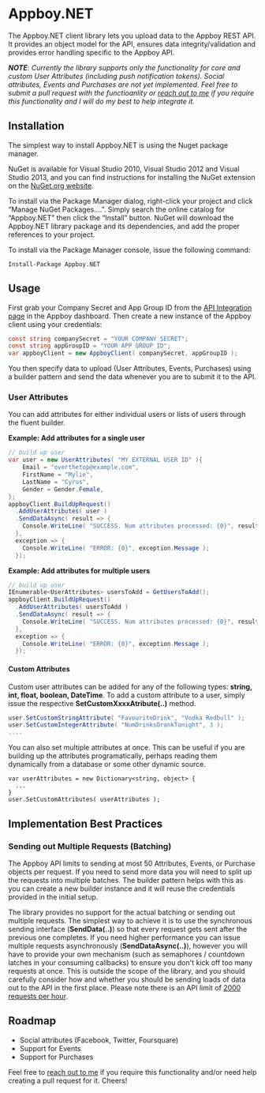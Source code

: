 Appboy.NET
==========
The Appboy.NET client library lets you upload data to the Appboy REST API. It provides an object model for the API, ensures data integrity/validation and provides error handling specific to the Appboy API.


*__NOTE__: Currently the library supports only the functionality for core and custom User Attributes (including push notification tokens). Social attributes, Events and Purchases are not yet implemented. Feel free to submit a pull request with the functioanlity or [reach out to me](https://github.com/marchy) if you require this functionality and I will do my best to help integrate it.*


Installation
------------
The simplest way to install Appboy.NET is using the Nuget package manager.

NuGet is available for Visual Studio 2010, Visual Studio 2012 and Visual Studio 2013, and you can find instructions for installing the NuGet extension on the [NuGet.org website](http://docs.nuget.org/docs/start-here/installing-nuget).

To install via the Package Manager dialog, right-click your project and click “Manage NuGet Packages….”. Simply search the online catalog for “Appboy.NET” then click the “Install” button. NuGet will download the Appboy.NET library package and its dependencies, and add the proper references to your project.

To install via the Package Manager console, issue the following command:

    Install-Package Appboy.NET
    

Usage
-----
First grab your Company Secret and App Group ID from the [API Integration page](https://dashboard.appboy.com/company_settings/api_settings) in the Appboy dashboard.
Then create a new instance of the Appboy client using your credentials:
```csharp
const string companySecret = "YOUR COMPANY SECRET";
const string appGroupID = "YOUR APP GROUP ID";
var appboyClient = new AppboyClient( companySecret, appGroupID );
```

You then specify data to upload (User Attributes, Events, Purchases) using a builder pattern and send the data whenever you are to submit it to the API.

### User Attributes
You can add attributes for either individual users or lists of users through the fluent builder.

**Example: Add attributes for a single user**
```csharp
// build up user
var user = new UserAttributes( "MY EXTERNAL USER ID" ){
	Email = "overthetop@example.com",
	FirstName = "Mylie",
	LastName = "Cyrus",
	Gender = Gender.Female,
};
appboyClient.BuildUpRequest()
  .AddUserAttributes( user )
  .SendDataAsync( result => {
    Console.WriteLine( "SUCCESS. Num attributes processed: {0}", result.NumAttributesProcessed );
  },
  exception => {
    Console.WriteLine( "ERROR: {0}", exception.Message );
  });
```

**Example: Add attributes for multiple users**
```csharp
// build up user
IEnumerable<UserAttributes> usersToAdd = GetUsersToAdd();
appboyClient.BuildUpRequest()
  .AddUserAttributes( usersToAdd )
  .SendDataAsync( result => {
    Console.WriteLine( "SUCCESS. Num attributes processed: {0}", result.NumAttributesProcessed );
  },
  exception => {
    Console.WriteLine( "ERROR: {0}", exception.Message );
  });
```


#### Custom Attributes
Custom user attributes can be added for any of the following types: **string, int, float, boolean, DateTime**. To add a custom attribute to a user, simply issue the respective **SetCustomXxxxAtribute(..)** method.
```csharp
user.SetCustomStringAttribute( "FavouriteDrink", "Vodka Redbull" );
user.SetCustomIntegerAttribute( "NumDrinksDrankTonight", 3 );
....
```

You can also set multiple attributes at once. This can be useful if you are building up the attributes programatically, perhaps reading them dynamically from a database or some other dynamic source.
```cshaarp
var userAttributes = new Dictionary<string, object> {
  ...
}
user.SetCustomAttributes( userAttributes );
```



Implementation Best Practices
-----------------------------

### Sending out Multiple Requests (Batching)
The Appboy API limits to sending at most 50 Attributes, Events, or Purchase objects per request. If you need to send more data you will need to split up the requests into multiple batches. The builder pattern helps with this as you can create a new builder instance and it will reuse the credentials provided in the initial setup.

The library provides no support for the actual batching or sending out multiple requests. The simplest way to achieve it is to use the synchronous sending interface (**SendData(..)**) so that every request gets sent after the previous one completes. If you need higher performance you can issue multiple requests asynchronously (**SendDataAsync(..)**), however you will have to provide your own mechanism (such as semaphores / countdown latches in your consuming callbacks) to ensure you don't kick off too many requests at once. This is outside the scope of the library, and you should carefully consider how and whether you should be sending loads of data out to the API in the first place. Please note there is an API limit of [2000 requests per hour](http://documentation.appboy.com/external-api-custom-event.html#external-apis).




Roadmap
--------------------------
* Social attributes (Facebook, Twitter, Foursquare)
* Support for Events
* Support for Purchases

Feel free to [reach out to me](https://github.com/marchy) if you require this functionality and/or need help creating a pull request for it. Cheers!
